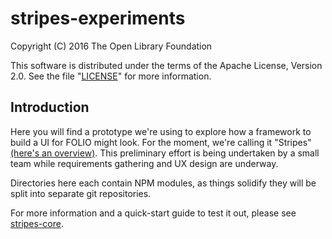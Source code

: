 # stripes-experiments

Copyright (C) 2016 The Open Library Foundation

This software is distributed under the terms of the Apache License,
Version 2.0. See the file "[LICENSE](LICENSE)" for more information.

## Introduction

Here you will find a prototype we're using to explore how a framework to build a UI for FOLIO might look. For the moment, we're calling it "Stripes" [(here's an overview)](stripes-core/doc/overview.md). This preliminary effort is being undertaken by a small team while requirements gathering and UX design are underway.

Directories here each contain NPM modules, as things solidify they will be split into separate git repositories.

For more information and a quick-start guide to test it out, please see [stripes-core](stripes-core).
